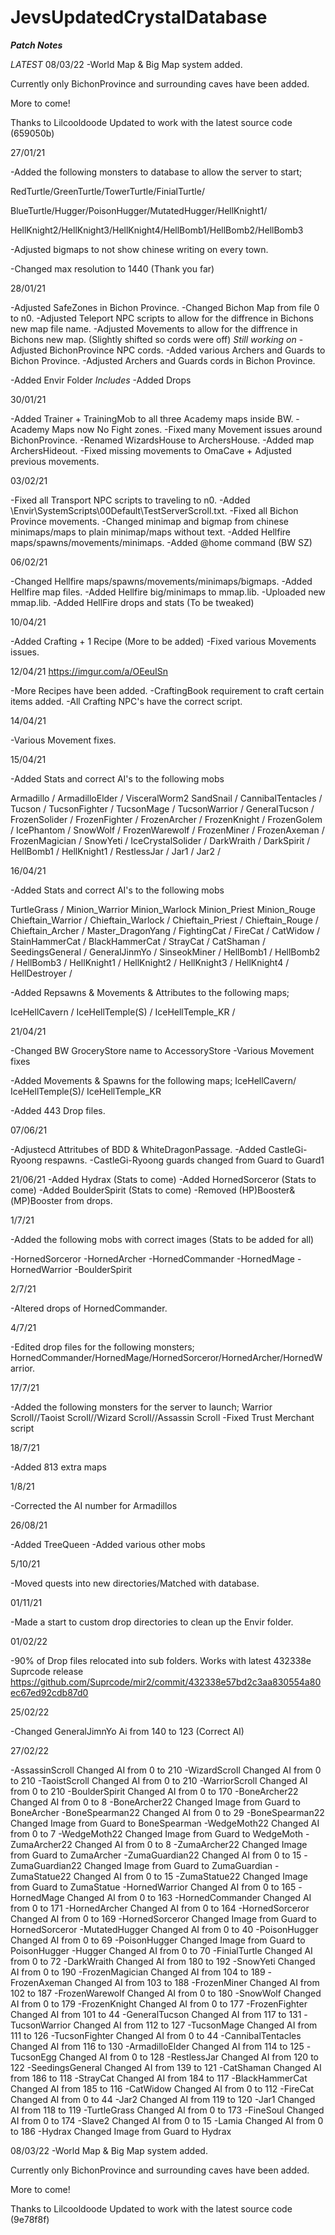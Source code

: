 # JevsUpdatedCrystalDatabase


***Patch Notes*** 


*LATEST* 
08/03/22
-World Map & Big Map system added.

Currently only BichonProvince and surrounding caves have been added.

More to come!

Thanks to Lilcooldoode
Updated to work with the latest source code (659050b)

27/01/21

-Added the following monsters to database to allow the server to start;

RedTurtle/GreenTurtle/TowerTurtle/FinialTurtle/

BlueTurtle/Hugger/PoisonHugger/MutatedHugger/HellKnight1/

HellKnight2/HellKnight3/HellKnight4/HellBomb1/HellBomb2/HellBomb3

-Adjusted bigmaps to not show chinese writing on every town.

-Changed max resolution to 1440 (Thank you far)


28/01/21

-Adjusted SafeZones in Bichon Province.
-Changed Bichon Map from file 0 to n0.
-Adjusted Teleport NPC scripts to allow for the diffrence in Bichons new map file name. 
-Adjusted Movements to allow for the diffrence in Bichons new map. (Slightly shifted so cords were off) *Still working on*
-Adjusted BichonProvince NPC cords.
-Added various Archers and Guards to Bichon Province.
-Adjusted Archers and Guards cords in Bichon Province.

-Added Envir Folder *Includes*
-Added Drops


30/01/21

-Added Trainer + TrainingMob to all three Academy maps inside BW.
-Academy Maps now No Fight zones.
-Fixed many Movement issues around BichonProvince.
-Renamed WizardsHouse to ArchersHouse.
-Added map ArchersHideout.
-Fixed missing movements to OmaCave + Adjusted previous movements.

03/02/21

-Fixed all Transport NPC scripts to traveling to n0.
-Added \Envir\SystemScripts\00Default\TestServerScroll.txt.
-Fixed all Bichon Province movements.
-Changed minimap and bigmap from chinese minimaps/maps to plain minimap/maps without text.
-Added Hellfire maps/spawns/movements/minimaps.
-Added @home command (BW SZ)

06/02/21

-Changed Hellfire maps/spawns/movements/minimaps/bigmaps.
-Added Hellfire map files.
-Added Hellfire big/minimaps to mmap.lib.
-Uploaded new mmap.lib.
-Added HellFire drops and stats (To be tweaked)

10/04/21

-Added Crafting + 1 Recipe (More to be added)
-Fixed various Movements issues.

12/04/21 https://imgur.com/a/OEeuISn

-More Recipes have been added.
-CraftingBook requirement to craft certain items added.
-All Crafting NPC's have the correct script.

14/04/21

-Various Movement fixes.

15/04/21

-Added Stats and correct AI's to the following mobs

Armadillo /
ArmadilloElder /
VisceralWorm2
SandSnail /
CannibalTentacles /
Tucson /
TucsonFighter /
TucsonMage /
TucsonWarrior /
GeneralTucson /
FrozenSolider /
FrozenFighter /
FrozenArcher /
FrozenKnight /
FrozenGolem /
IcePhantom /
SnowWolf /
FrozenWarewolf /
FrozenMiner /
FrozenAxeman /
FrozenMagician / 
SnowYeti /
IceCrystalSolider /
DarkWraith /
DarkSpirit /
HellBomb1 /
HellKnight1 /
RestlessJar /
Jar1 /
Jar2 /


16/04/21

-Added Stats and correct AI's to the following mobs

TurtleGrass /
Minion_Warrior
Minion_Warlock
Minion_Priest
Minion_Rouge
Chieftain_Warrior /
Chieftain_Warlock /
Chieftain_Priest /
Chieftain_Rouge /
Chieftain_Archer /
Master_DragonYang /
FightingCat /
FireCat /
CatWidow /
StainHammerCat /
BlackHammerCat /
StrayCat /
CatShaman /
SeedingsGeneral /
GeneralJinmYo /
SinseokMiner /
HellBomb1 /
HellBomb2 /
HellBomb3 /
HellKnight1 /
HellKnight2 /
HellKnight3 /
HellKnight4 /
HellDestroyer /

-Added Repsawns & Movements & Attributes to the following maps;

IceHellCavern /
IceHellTemple(S) /
IceHellTemple_KR /

21/04/21

-Changed BW GroceryStore name to AccessoryStore
-Various Movement fixes

-Added Movements & Spawns for the following maps;
IceHellCavern/
IceHellTemple(S)/
IceHellTemple_KR

-Added 443 Drop files.

07/06/21

-Adjustecd Attritubes of BDD & WhiteDragonPassage.
-Added CastleGi-Ryoong respawns.
-CastleGi-Ryoong guards changed from Guard to Guard1

21/06/21
-Added Hydrax (Stats to come)
-Added HornedSorceror (Stats to come)
-Added BoulderSpirit (Stats to come)
-Removed (HP)Booster&(MP)Booster from drops.

1/7/21

-Added the following mobs with correct images (Stats to be added for all)

-HornedSorceror
-HornedArcher
-HornedCommander
-HornedMage
-HornedWarrior
-BoulderSpirit

2/7/21

-Altered drops of HornedCommander.

4/7/21

-Edited drop files for the following monsters;
HornedCommander/HornedMage/HornedSorceror/HornedArcher/HornedWarrior.

17/7/21

-Added the following monsters for the server to launch;
Warrior Scroll//Taoist Scroll//Wizard Scroll//Assassin Scroll
-Fixed Trust Merchant script

18/7/21

-Added 813 extra maps

1/8/21

-Corrected the AI number for Armadillos

26/08/21

-Added TreeQueen
-Added various other mobs

5/10/21

-Moved quests into new directories/Matched with database.

01/11/21

-Made a start to custom drop directories to clean up the Envir folder.

01/02/22

-90% of Drop files relocated into sub folders.
 Works with latest 432338e Suprcode release
 https://github.com/Suprcode/mir2/commit/432338e57bd2c3aa830554a80ec67ed92cdb87d0
 
 25/02/22

-Changed GeneralJimnYo Ai from 140 to 123 (Correct AI)

27/02/22

-AssassinScroll Changed AI from 0 to 210
-WizardScroll Changed AI from 0 to 210
-TaoistScroll Changed AI from 0 to 210
-WarriorScroll Changed AI from 0 to 210
-BoulderSpirit Changed AI from 0 to 170
-BoneArcher22 Changed AI from 0 to 8
-BoneArcher22 Changed Image from Guard to BoneArcher
-BoneSpearman22 Changed AI from 0 to 29
-BoneSpearman22 Changed Image from Guard to BoneSpearman
-WedgeMoth22 Changed AI from 0 to 7
-WedgeMoth22 Changed Image from Guard to WedgeMoth
-ZumaArcher22 Changed AI from 0 to 8
-ZumaArcher22 Changed Image from Guard to ZumaArcher
-ZumaGuardian22 Changed AI from 0 to 15
-ZumaGuardian22 Changed Image from Guard to ZumaGuardian
-ZumaStatue22 Changed AI from 0 to 15
-ZumaStatue22 Changed Image from Guard to ZumaStatue
-HornedWarrior Changed AI from 0 to 165
-HornedMage Changed AI from 0 to 163
-HornedCommander Changed AI from 0 to 171
-HornedArcher Changed AI from 0 to 164
-HornedSorceror Changed AI from 0 to 169
-HornedSorceror Changed Image from Guard to HornedSorceror
-MutatedHugger Changed AI from 0 to 40
-PoisonHugger Changed AI from 0 to 69
-PoisonHugger Changed Image from Guard to PoisonHugger
-Hugger Changed AI from 0 to 70
-FinialTurtle Changed AI from 0 to 72
-DarkWraith Changed AI from 180 to 192
-SnowYeti Changed AI from 0 to 190
-FrozenMagician Changed AI from 104 to 189
-FrozenAxeman Changed AI from 103 to 188
-FrozenMiner Changed AI from 102 to 187
-FrozenWarewolf Changed AI from 0 to 180
-SnowWolf Changed AI from 0 to 179
-FrozenKnight Changed AI from 0 to 177
-FrozenFighter Changed AI from 101 to 44
-GeneralTucson Changed AI from 117 to 131
-TucsonWarrior Changed AI from 112 to 127
-TucsonMage Changed AI from 111 to 126
-TucsonFighter Changed AI from 0 to 44
-CannibalTentacles Changed AI from 116 to 130
-ArmadilloElder Changed AI from 114 to 125
-TucsonEgg Changed AI from 0 to 128
-RestlessJar Changed AI from 120 to 122
-SeedingsGeneral Changed AI from 139 to 121
-CatShaman Changed AI from 186 to 118
-StrayCat Changed AI from 184 to 117
-BlackHammerCat Changed AI from 185 to 116
-CatWidow Changed AI from 0 to 112
-FireCat Changed AI from 0 to 44
-Jar2 Changed AI from 119 to 120
-Jar1 Changed AI from 118 to 119
-TurtleGrass Changed AI from 0 to 173
-FineSoul Changed AI from 0 to 174
-Slave2 Changed AI from 0 to 15
-Lamia Changed AI from 0 to 186
-Hydrax Changed Image from Guard to Hydrax

08/03/22
-World Map & Big Map system added.

Currently only BichonProvince and surrounding caves have been added.

More to come!

Thanks to Lilcooldoode
Updated to work with the latest source code (9e78f8f)
